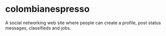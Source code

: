 # colombianespresso
A social networking web site where people can create a profile, post status messages, classifieds and jobs.
